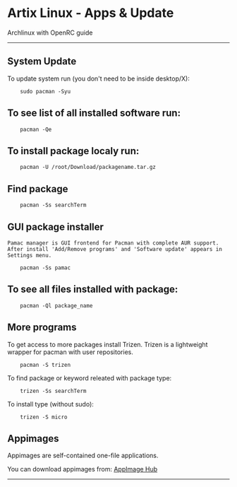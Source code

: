 # Artix Linux - Apps & Update

Archlinux with OpenRC guide 

---


## System Update

To update system run (you don't need to be inside desktop/X):

        sudo pacman -Syu


##  To see list of all installed software run:

        pacman -Qe

## To install package localy run:

        pacman -U /root/Download/packagename.tar.gz


## Find package

        pacman -Ss searchTerm

## GUI package installer
    Pamac manager is GUI frontend for Pacman with complete AUR support.
    After install 'Add/Remove programs' and 'Software update' appears in Settings menu.

        pacman -Ss pamac
        
## To see all files installed with package:

        pacman -Ql package_name


## More programs

To get access to more packages install Trizen.
Trizen is a lightweight wrapper for pacman with user repositories. 

        pacman -S trizen

To find package or keyword releated with package type:

        trizen -Ss searchTerm

To install type (without sudo):

        trizen -S micro

## Appimages 

Appimages are self-contained one-file applications.

You can download appimages from: [AppImage Hub](https://www.appimagehub.com)


   
---
